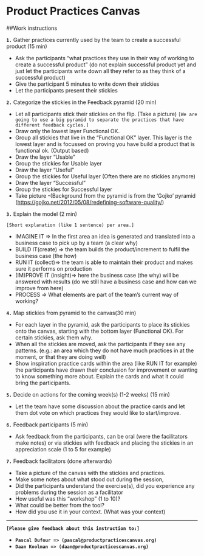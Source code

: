 # Product Practices Canvas

##Work instructions

**`1.`** Gather practices currently used by the team to create a successful product (15 min)

- Ask the participants  “what practices they use in their way of working to create a successful product” (do not explain successful product yet and just let the participants write down all they refer to as they think of a successful product)
- Give the participant 5 minutes to write down their stickies
- Let the participants present their stickies 


**`2.`** Categorize the stickies in the Feedback pyramid (20 min)

- Let all participants stick their stickies on the flip. (Take a picture)
`[We are going to use a big pyramid to separate the practices that have different feedback cycles.]`
- Draw only the lowest layer Functional OK. 
- Group all stickies that live in the “Functional OK” layer. This layer is the lowest layer and is focussed on proving you have build a product that is functional ok. (Output based)
- Draw the layer “Usable”
- Group the stickies for Usable layer 
- Draw the layer “Useful”
- Group the stickies for Useful layer (Often there are no stickies anymore)
- Draw the layer “Successful”
- Group the stickies for Successful layer 
- Take picture
-(Background from the pyramid is from the ‘Gojko’ pyramid (https://gojko.net/2012/05/08/redefining-software-quality/)

**`3.`** Explain the model (2 min)

`[Short explanation (like 1 sentence) per area.]`
- IMAGINE IT => In the first area an idea is generated and translated into a business case to pick up by a team (a clear why)
- BUILD IT(create) => the team builds the product/increment to fulfil the business case (the how)
- RUN IT (collect)=> the team is able to maintain their product and makes sure it performs on production
- (IM)PROVE IT (insight)=> here the business case (the why) will be answered with results (do we still have a business case and how can we improve from here)
- PROCESS => What elements are part of the team’s current way of working?

**`4.`** Map stickies from pyramid to the canvas(30 min)

- For each layer in the pyramid, ask the participants to place its stickies onto the canvas, starting with the bottom layer (Functional OK). For certain stickies, ask them why.
- When all the stickies are moved, ask the participants if they see any patterns. (e.g.: an area which they do not have much practices in at the moment, or that they are doing well)
- Show inspiration practice cards within the area (like RUN IT for example) the participants have drawn their conclusion for improvement or wanting to know something more about. Explain the cards and what it could bring the participants.

**`5.`** Decide on actions for the coming week(s) (1-2 weeks) (15 min)

- Let the team have some discussion about the practice cards and let them dot vote on which practices they would like to start/improve.

**`6.`** Feedback participants (5 min)

- Ask feedback from the participants, can be oral (were the facilitators make notes) or via stickies with feedback and placing the stickies in an appreciation scale (1 to 5 for example)

**`7.`** Feedback facilitators (done afterwards)

- Take a picture of the canvas with the stickies and practices.
- Make some notes about what stood out during the session,
- Did the participants understand the exercise(s), did you experience any problems during the session as a facilitator 
- How useful was this “workshop” (1 to 10)?
- What could be better from the tool?
- How did you use it in your context. (What was your context)
------------------------------------------------------------------------------------------
**`[Please give feedback about this instruction to:]`** 
- **`Pascal Dufour => (pascal@productpracticescanvas.org)`**
- **`Daan Koolman => (daan@productpracticescanvas.org)`**
